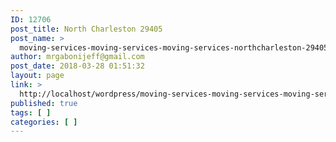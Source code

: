 ```yaml
---
ID: 12706
post_title: North Charleston 29405
post_name: >
  moving-services-moving-services-moving-services-northcharleston-29405
author: mrgabonijeff@gmail.com
post_date: 2018-03-28 01:51:32
layout: page
link: >
  http://localhost/wordpress/moving-services-moving-services-moving-services-northcharleston-29405/
published: true
tags: [ ]
categories: [ ]
---
```

